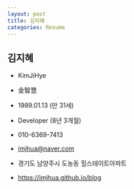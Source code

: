 ```yaml
---
layout: post
title: 김지혜
categories: Resume
---
```


## 김지혜

- KimJiHye

- 金智慧

- 1989.01.13 (만 31세)

- Developer (8년 3개월)

- 010-6369-7413

- imjhua@naver.com

- 경기도 남양주시 도농동 힐스테이트아파트

- https://imjhua.github.io/blog


